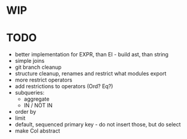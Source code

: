 # WIP

# TODO

- better implementation for EXPR, than EI - build ast, than string
- simple joins
- git branch cleanup
- structure cleanup, renames and restrict what modules export
- more restrict operators
- add restrictions to operators (Ord? Eq?)
- subqueries:
  - aggregate
  - IN / NOT IN
- order by
- limit
- default, sequenced primary key - do not insert those, but do select
- make Col abstract
